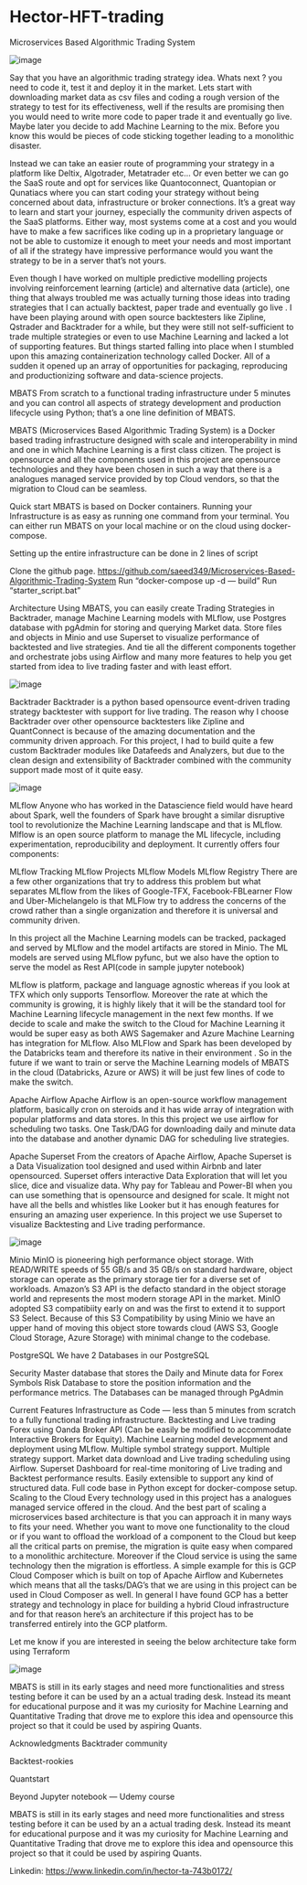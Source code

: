 # Hector-HFT-trading
Microservices Based Algorithmic Trading System

![image](https://user-images.githubusercontent.com/31132150/204420677-ee3ebc2f-5b34-423d-a9e5-426c3516417d.png)

Say that you have an algorithmic trading strategy idea. Whats next ? you need to code it, test it and deploy it in the market. Lets start with downloading market data as csv files and coding a rough version of the strategy to test for its effectiveness, well if the results are promising then you would need to write more code to paper trade it and eventually go live. Maybe later you decide to add Machine Learning to the mix. Before you know this would be pieces of code sticking together leading to a monolithic disaster.

Instead we can take an easier route of programming your strategy in a platform like Deltix, Algotrader, Metatrader etc… Or even better we can go the SaaS route and opt for services like Quantoconnect, Quantopian or Qunatiacs where you can start coding your strategy without being concerned about data, infrastructure or broker connections. It’s a great way to learn and start your journey, especially the community driven aspects of the SaaS platforms. Either way, most systems come at a cost and you would have to make a few sacrifices like coding up in a proprietary language or not be able to customize it enough to meet your needs and most important of all if the strategy have impressive performance would you want the strategy to be in a server that’s not yours.

Even though I have worked on multiple predictive modelling projects involving reinforcement learning (article) and alternative data (article), one thing that always troubled me was actually turning those ideas into trading strategies that I can actually backtest, paper trade and eventually go live . I have been playing around with open source backtesters like Zipline, Qstrader and Backtrader for a while, but they were still not self-sufficient to trade multiple strategies or even to use Machine Learning and lacked a lot of supporting features. But things started falling into place when I stumbled upon this amazing containerization technology called Docker. All of a sudden it opened up an array of opportunities for packaging, reproducing and productionizing software and data-science projects.

MBATS
From scratch to a functional trading infrastructure under 5 minutes and you can control all aspects of strategy development and production lifecycle using Python; that’s a one line definition of MBATS.

MBATS (Microservices Based Algorithmic Trading System) is a Docker based trading infrastructure designed with scale and interoperability in mind and one in which Machine Learning is a first class citizen. The project is opensource and all the components used in this project are opensource technologies and they have been chosen in such a way that there is a analogues managed service provided by top Cloud vendors, so that the migration to Cloud can be seamless.

Quick start
MBATS is based on Docker containers. Running your Infrastructure is as easy as running one command from your terminal. You can either run MBATS on your local machine or on the cloud using docker-compose.

Setting up the entire infrastructure can be done in 2 lines of script

Clone the github page. https://github.com/saeed349/Microservices-Based-Algorithmic-Trading-System
Run “docker-compose up -d — build”
Run “starter_script.bat”

Architecture
Using MBATS, you can easily create Trading Strategies in Backtrader, manage Machine Learning models with MLflow, use Postgres database with pgAdmin for storing and querying Market data. Store files and objects in Minio and use Superset to visualize performance of backtested and live strategies. And tie all the different components together and orchestrate jobs using Airflow and many more features to help you get started from idea to live trading faster and with least effort.

![image](https://user-images.githubusercontent.com/31132150/204420779-77b3b720-aa8a-4efb-946b-09d7406b887d.png)


Backtrader
Backtrader is a python based opensource event-driven trading strategy backtester with support for live trading. The reason why I choose Backtrader over other opensource backtesters like Zipline and QuantConnect is because of the amazing documentation and the community driven approach. For this project, I had to build quite a few custom Backtrader modules like Datafeeds and Analyzers, but due to the clean design and extensibility of Backtrader combined with the community support made most of it quite easy.

![image](https://user-images.githubusercontent.com/31132150/204420811-a6daf28c-caea-418f-a6ce-8cf8011cde41.png)


MLflow
Anyone who has worked in the Datascience field would have heard about Spark, well the founders of Spark have brought a similar disruptive tool to revolutionize the Machine Learning landscape and that is MLflow. Mlflow is an open source platform to manage the ML lifecycle, including experimentation, reproducibility and deployment. It currently offers four components:

MLflow Tracking
MLflow Projects
MLflow Models
MLflow Registry
There are a few other organizations that try to address this problem but what separates MLflow from the likes of Google-TFX, Facebook-FBLearner Flow and Uber-Michelangelo is that MLFlow try to address the concerns of the crowd rather than a single organization and therefore it is universal and community driven.

In this project all the Machine Learning models can be tracked, packaged and served by MLflow and the model artifacts are stored in Minio. The ML models are served using MLflow pyfunc, but we also have the option to serve the model as Rest API(code in sample jupyter notebook)

MLflow is platform, package and language agnostic whereas if you look at TFX which only supports Tensorflow. Moreover the rate at which the community is growing, it is highly likely that it will be the standard tool for Machine Learning lifecycle management in the next few months. If we decide to scale and make the switch to the Cloud for Machine Learning it would be super easy as both AWS Sagemaker and Azure Machine Learning has integration for MLflow. Also MLFlow and Spark has been developed by the Databricks team and therefore its native in their environment . So in the future if we want to train or serve the Machine Learning models of MBATS in the cloud (Databricks, Azure or AWS) it will be just few lines of code to make the switch.

Apache Airflow
Apache Airflow is an open-source workflow management platform, basically cron on steroids and it has wide array of integration with popular platforms and data stores. In this this project we use airflow for scheduling two tasks. One Task/DAG for downloading daily and minute data into the database and another dynamic DAG for scheduling live strategies.

Apache Superset
From the creators of Apache Airflow, Apache Superset is a Data Visualization tool designed and used within Airbnb and later opensourced. Superset offers interactive Data Exploration that will let you slice, dice and visualize data. Why pay for Tableau and Power-BI when you can use something that is opensource and designed for scale. It might not have all the bells and whistles like Looker but it has enough features for ensuring an amazing user experience. In this project we use Superset to visualize Backtesting and Live trading performance.

![image](https://user-images.githubusercontent.com/31132150/204420864-d8712d50-bffe-43fa-89f7-f5050627016c.png)


Minio
MinIO is pioneering high performance object storage. With READ/WRITE speeds of 55 GB/s and 35 GB/s on standard hardware, object storage can operate as the primary storage tier for a diverse set of workloads. Amazon’s S3 API is the defacto standard in the object storage world and represents the most modern storage API in the market. MinIO adopted S3 compatibiity early on and was the first to extend it to support S3 Select. Because of this S3 Compatibility by using Minio we have an upper hand of moving this object store towards cloud (AWS S3, Google Cloud Storage, Azure Storage) with minimal change to the codebase.

PostgreSQL
We have 2 Databases in our PostgreSQL

Security Master database that stores the Daily and Minute data for Forex Symbols
Risk Database to store the position information and the performance metrics.
The Databases can be managed through PgAdmin

Current Features
Infrastructure as Code — less than 5 minutes from scratch to a fully functional trading infrastructure.
Backtesting and Live trading Forex using Oanda Broker API (Can be easily be modified to accommodate Interactive Brokers for Equity).
Machine Learning model development and deployment using MLflow.
Multiple symbol strategy support.
Multiple strategy support.
Market data download and Live trading scheduling using Airflow.
Superset Dashboard for real-time monitoring of Live trading and Backtest performance results.
Easily extensible to support any kind of structured data.
Full code base in Python except for docker-compose setup.
Scaling to the Cloud
Every technology used in this project has a analogues managed service offered in the cloud. And the best part of scaling a microservices based architecture is that you can approach it in many ways to fits your need. Whether you want to move one functionality to the cloud or if you want to offload the workload of a component to the Cloud but keep all the critical parts on premise, the migration is quite easy when compared to a monolithic architecture. Moreover if the Cloud service is using the same technology then the migration is effortless. A simple example for this is GCP Cloud Composer which is built on top of Apache Airflow and Kubernetes which means that all the tasks/DAG’s that we are using in this project can be used in Cloud Composer as well. In general I have found GCP has a better strategy and technology in place for building a hybrid Cloud infrastructure and for that reason here’s an architecture if this project has to be transferred entirely into the GCP platform.

Let me know if you are interested in seeing the below architecture take form using Terraform

![image](https://user-images.githubusercontent.com/31132150/204420909-46c75f7c-c5b0-4de5-b737-8d8c2946493f.png)


MBATS is still in its early stages and need more functionalities and stress testing before it can be used by an a actual trading desk. Instead its meant for educational purpose and it was my curiosity for Machine Learning and Quantitative Trading that drove me to explore this idea and opensource this project so that it could be used by aspiring Quants.

Acknowledgments
Backtrader community

Backtest-rookies

Quantstart

Beyond Jupyter notebook — Udemy course

MBATS is still in its early stages and need more functionalities and stress testing before it can be used by an a actual trading desk. Instead its meant for educational purpose and it was my curiosity for Machine Learning and Quantitative Trading that drove me to explore this idea and opensource this project so that it could be used by aspiring Quants.

Linkedin: https://www.linkedin.com/in/hector-ta-743b0172/
